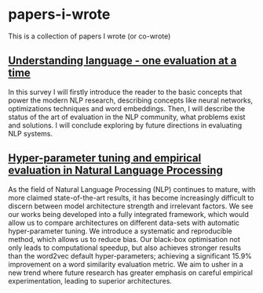 # papers-i-wrote
This is a collection of papers I wrote (or co-wrote)

## [Understanding language - one evaluation at a time](https://github.com/Maaarcocr/papers-i-wrote/blob/master/understanding-language-one.pdf)
In this survey I will firstly introduce the reader to the basic concepts that power the modern NLP research, describing concepts like neural networks, optimizations techniques and word embeddings. Then, I will describe the status of the art of evaluation in the NLP community, what problems exist and solutions. I will conclude exploring by future directions in evaluating NLP systems. 

## [Hyper-parameter tuning and empirical evaluation in Natural Language Processing](https://github.com/Maaarcocr/papers-i-wrote/blob/master/hyper-parameter-tuning-and-evaluation.pdf)

As the field of Natural Language Processing (NLP) continues to mature, with more claimed state-of-the-art results, it has become increasingly difficult to discern between model architecture strength and irrelevant factors. We see our works being developed into a fully integrated framework, which would allow us to compare architectures on different data-sets with automatic hyper-parameter tuning. We introduce a systematic and reproducible method, which allows us to reduce bias. Our black-box optimisation not only leads to computational speedup, but also achieves stronger results than the word2vec default hyper-parameters; achieving a significant 15.9% improvement on a word similarity evaluation metric. We aim to usher in a new trend where future research has greater emphasis on careful empirical experimentation, leading to superior architectures.
